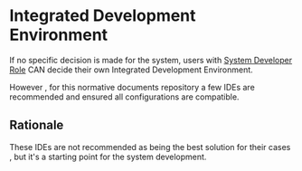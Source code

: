 # Integrated Development Environment

If no specific decision is made for the system, users with [System Developer Role](../../../Roles/Engineering/Systems%20Engineering/System%20Developer%20Role.md) CAN decide their own Integrated Development Environment.

However , for this normative documents repository a few IDEs are recommended and ensured all configurations are compatible.

## Rationale

These IDEs are not recommended as being the best solution for their cases , but it's a starting point for the system development.
